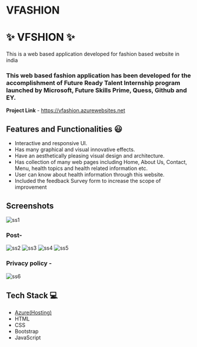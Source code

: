 # VFASHION

# ✨ VFSHION ✨

This is a web based application developed for fashion based website in india

### This web based fashion application has been developed for the accomplishment of Future Ready Talent Internship program launched by Microsoft, Future Skills Prime, Quess, Github and EY.


**Project Link** - https://vfashion.azurewebsites.net


## Features and Functionalities 😃

- Interactive and responsive UI.
- Has many graphical and visual innovative effects.
- Have an aesthetically pleasing visual design and architecture.
- Has collection of many web pages including Home, About Us, Contact, Menu, health topics and health related information etc.
- User can know about health information through this website.
- Included the feedback Survey form to increase the scope of improvement 


## Screenshots
![ss1](https://user-images.githubusercontent.com/112483197/197517140-0075b59e-e2f9-4d9c-bbed-4caee412c48a.png)


### Post-
![ss2](https://user-images.githubusercontent.com/112483197/197520125-3d66e33f-8e88-4506-ae33-b046caec5022.png)
![ss3](https://user-images.githubusercontent.com/112483197/197520184-53ed7dd7-37a9-42b5-b5d3-632ef6f4d0b3.png)
![ss4](https://user-images.githubusercontent.com/112483197/197520201-a03daf9c-9842-4c64-9167-f480d9fb53c4.png)
![ss5](https://user-images.githubusercontent.com/112483197/197520227-21f70fd3-b8fc-4164-bcc4-1d49b24aedad.png)

### Privacy policy -
![ss6](https://user-images.githubusercontent.com/112483197/197520827-fb449a53-be14-4b51-a89f-304318c87900.png)

## Tech Stack 💻

- [Azure(Hosting)](https://azure.microsoft.com/en-in/features/azure-portal/)
- HTML
- CSS
- Bootstrap
- JavaScript
